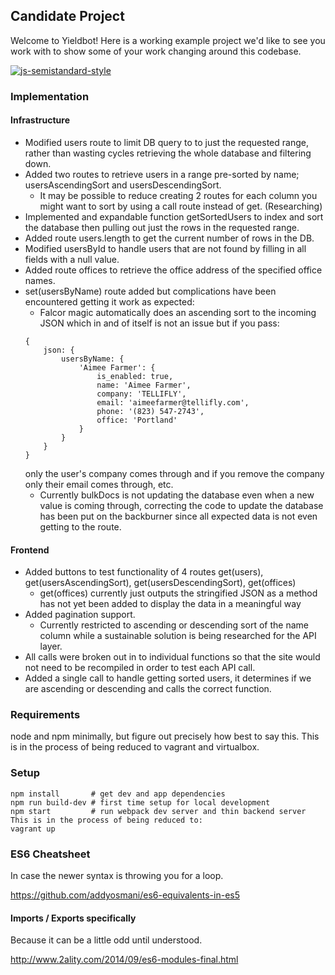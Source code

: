 ## Candidate Project
Welcome to Yieldbot! Here is a working example project we'd like to see you
work with to show some of your work changing around this codebase.

[![js-semistandard-style](https://img.shields.io/badge/code%20style-semistandard-brightgreen.svg?style=flat-square)](https://github.com/solenoid/pancake_project)

### Implementation
#### Infrastructure
* Modified users route to limit DB query to to just the requested range, rather than wasting cycles retrieving the whole database and filtering down.
* Added two routes to retrieve users in a range pre-sorted by name; usersAscendingSort and usersDescendingSort.
    * It may be possible to reduce creating 2 routes for each column you might want to sort by using a call route instead of get. (Researching)
* Implemented and expandable function getSortedUsers to index and sort the database then pulling out just the rows in the requested range.
* Added route users.length to get the current number of rows in the DB.
* Modified usersById to handle users that are not found by filling in all fields with a null value.
* Added route offices to retrieve the office address of the specified office names.
* set(usersByName) route added but complications have been encountered getting it work as expected:
    * Falcor magic automatically does an ascending sort to the incoming JSON which in and of itself is not an issue but if you pass:
    ```
    {
        json: {
            usersByName: {
                'Aimee Farmer': {
                    is_enabled: true,
                    name: 'Aimee Farmer',
                    company: 'TELLIFLY',
                    email: 'aimeefarmer@tellifly.com',
                    phone: '(823) 547-2743',
                    office: 'Portland'
                }
            }
        }
    }
    ```
    only the user's company comes through and if you remove the company only their email comes through, etc.
    * Currently bulkDocs is not updating the database even when a new value is coming through, correcting the code to update the database has been put on the backburner since all expected data is not even getting to the route.
#### Frontend
* Added buttons to test functionality of 4 routes get(users), get(usersAscendingSort), get(usersDescendingSort), get(offices)
    * get(offices) currently just outputs the stringified JSON as a method has not yet been added to display the data in a meaningful way
* Added pagination support.
    * Currently restricted to ascending or descending sort of the name column while a sustainable solution is being researched for the API layer.
* All calls were broken out in to individual functions so that the site would not need to be recompiled in order to test each API call.
* Added a single call to handle getting sorted users, it determines if we are ascending or descending and calls the correct function.

### Requirements
node and npm minimally, but figure out precisely how best to say this.
This is in the process of being reduced to vagrant and virtualbox.

### Setup
```
npm install       # get dev and app dependencies
npm run build-dev # first time setup for local development
npm start         # run webpack dev server and thin backend server
This is in the process of being reduced to:
vagrant up
```

### ES6 Cheatsheet
In case the newer syntax is throwing you for a loop.

https://github.com/addyosmani/es6-equivalents-in-es5

#### Imports / Exports specifically
Because it can be a little odd until understood.

http://www.2ality.com/2014/09/es6-modules-final.html
